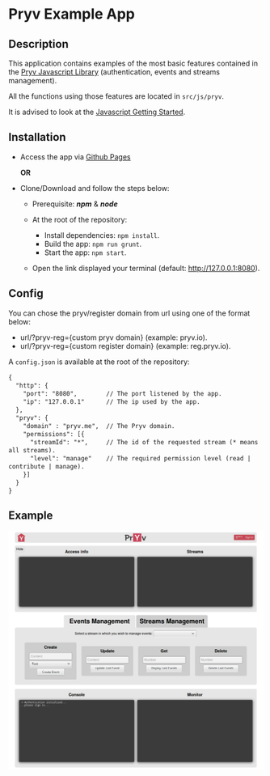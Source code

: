 # Pryv Example App

## Description

This application contains examples of the most basic features contained in the [Pryv Javascript Library](https://github.com/pryv/lib-javascript) (authentication, events and streams management).

All the functions using those features are located in `src/js/pryv`.

It is advised to look at the [Javascript Getting Started](http://api.pryv.com/getting-started/javascript/).

## Installation

* Access the app via [Github Pages](https://kerma0.github.io/pryv-example-app/)

  __OR__

* Clone/Download and follow the steps below:
  * Prerequisite: __*npm*__ & __*node*__

  * At the root of the repository:
    * Install dependencies: `npm install`.
    * Build the app: `npm run grunt`.
    * Start the app: `npm start`.

  * Open the link displayed your terminal (default: http://127.0.0.1:8080).

## Config

You can chose the pryv/register domain from url using one of the format below:
  * url/?pryv-reg={custom pryv domain} (example: pryv.io).
  * url/?pryv-reg={custom register domain} (example: reg.pryv.io).

A `config.json` is available at the root of the repository:
```
{
  "http": {
    "port": "8080",        // The port listened by the app.
    "ip": "127.0.0.1"      // The ip used by the app.  
  },
  "pryv": {
    "domain" : "pryv.me",  // The Pryv domain.
    "permissions": [{
      "streamId": "*",     // The id of the requested stream (* means all streams).
      "level": "manage"    // The required permission level (read | contribute | manage).
    }]
  }
}
```

## Example

![Alt Text](./img/example.png)
